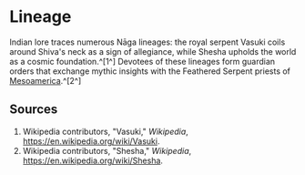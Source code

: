 # Lineage

Indian lore traces numerous Nāga lineages: the royal serpent Vasuki coils around Shiva's neck as a sign of allegiance, while Shesha upholds the world as a cosmic foundation.^[1^] Devotees of these lineages form guardian orders that exchange mythic insights with the Feathered Serpent priests of [Mesoamerica](../../mesoamerica/lineage/README.md).^[2^]

## Sources
1. Wikipedia contributors, "Vasuki," *Wikipedia*, <https://en.wikipedia.org/wiki/Vasuki>.
2. Wikipedia contributors, "Shesha," *Wikipedia*, <https://en.wikipedia.org/wiki/Shesha>.
